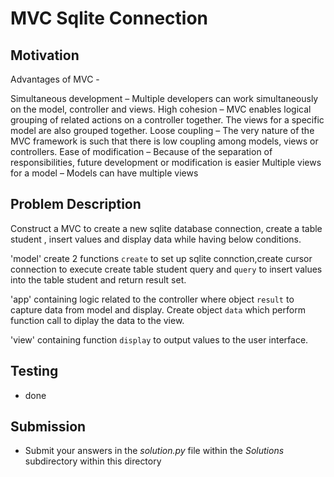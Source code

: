 #  MVC Sqlite Connection 

## Motivation
Advantages of MVC -

Simultaneous development – Multiple developers can work simultaneously on the model, controller and views.
High cohesion – MVC enables logical grouping of related actions on a controller together. The views for a specific model are also grouped together.
Loose coupling – The very nature of the MVC framework is such that there is low coupling among models, views or controllers. 
Ease of modification – Because of the separation of responsibilities, future development or modification is easier
Multiple views for a model – Models can have multiple views


## Problem Description
Construct a MVC to create a new sqlite database connection, create a table student , insert values and display data while having below conditions. 

'model' create 2 functions `create` to set up sqlite connction,create cursor connection to execute create table student query and `query` to insert values into the table student and return result set. 

'app' containing logic related to the controller where object `result` to capture data from model and display. Create object `data` which perform function call to diplay the data to the view.

'view' containing function `display` to output values to the user interface. 


## Testing
* done

## Submission
* Submit your answers in the *solution.py* file within the *Solutions* subdirectory within this directory
